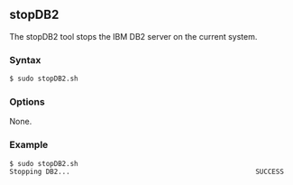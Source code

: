 ## stopDB2

The stopDB2 tool stops the IBM DB2 server on the current system.

### Syntax

```Bash
$ sudo stopDB2.sh
```

### Options

None.

### Example

```Bash
$ sudo stopDB2.sh
Stopping DB2...                                              SUCCESS
```